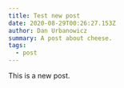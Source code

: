```yaml
---
title: Test new post
date: 2020-08-29T00:26:27.153Z
author: Dan Urbanowicz
summary: A post about cheese.
tags:
  - post
---
```

This is a new post.
